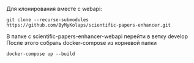 Для клонирования вместе с webapi:
```
git clone --recurse-submodules https://github.com/ByMyKolaps/scientific-papers-enhancer.git
```
В папке с scientific-papers-enhancer-webapi перейти в ветку develop
После этого собрать docker-compose из корневой папки
```
docker-compose up --build
```
